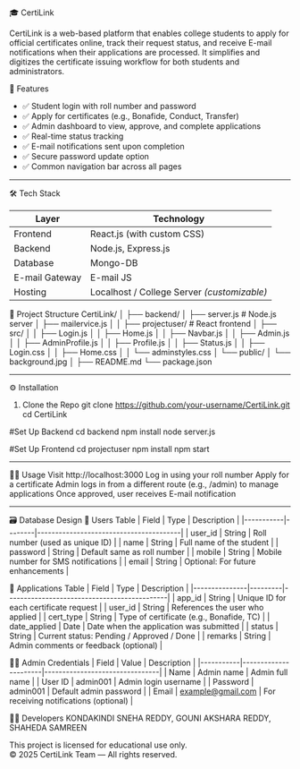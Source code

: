 🎓 CertiLink

CertiLink is a web-based platform that enables college students to apply for official certificates online, track their request status, and receive E-mail notifications when their applications are processed. It simplifies and digitizes the certificate issuing workflow for both students and administrators.


🚀 Features

- ✅ Student login with roll number and password
- ✅ Apply for certificates (e.g., Bonafide, Conduct, Transfer)
- ✅ Admin dashboard to view, approve, and complete applications
- ✅ Real-time status tracking
- ✅ E-mail notifications sent upon completion
- ✅ Secure password update option
- ✅ Common navigation bar across all pages

---

🛠 Tech Stack

| Layer       | Technology          |
|-------------|---------------------|
| Frontend    | React.js (with custom CSS) |
| Backend     | Node.js, Express.js |
| Database    |Mongo-DB |
| E-mail Gateway | E-mail JS |
| Hosting     | Localhost / College Server *(customizable)* |


📁 Project Structure
CertiLink/
│
├── backend/
│ ├── server.js # Node.js server
│ ├── mailervice.js 
│ 
│
├── projectuser/ # React frontend
│ ├── src/
│ │ ├── Login.js
│ │ ├── Home.js
│ │ ├── Navbar.js
│ │ ├── Admin.js
│ │ ├── AdminProfile.js
│ │ ├── Profile.js
│ │ ├── Status.js
│ │ ├── Login.css
│ │ ├── Home.css
│ │ └── adminstyles.css
│ └── public/
│ └── background.jpg
│
├── README.md
└── package.json

---
⚙️ Installation
1. Clone the Repo
git clone https://github.com/your-username/CertiLink.git
cd CertiLink

#Set Up Backend
cd backend
npm install
node server.js

#Set Up Frontend
cd projectuser
npm install
npm start

---
🧑‍💻 Usage
Visit http://localhost:3000
Log in using your roll number
Apply for a certificate
Admin logs in from a different route (e.g., /admin) to manage applications
Once approved, user receives E-mail notification

---
🗃️ Database Design
🧍 Users Table
| Field     | Type   | Description                            |
|-----------|--------|----------------------------------------|
| user_id   | String | Roll number (used as unique ID)        |
| name      | String | Full name of the student               |
| password  | String | Default same as roll number            |
| mobile    | String | Mobile number for SMS notifications    |
| email     | String | Optional: For future enhancements      |

📑 Applications Table
| Field         | Type    | Description                                 |
|---------------|---------|---------------------------------------------|
| app_id        | String  | Unique ID for each certificate request      |
| user_id       | String  | References the user who applied             |
| cert_type     | String  | Type of certificate (e.g., Bonafide, TC)    |
| date_applied  | Date    | Date when the application was submitted     |
| status        | String  | Current status: Pending / Approved / Done   |
| remarks       | String  | Admin comments or feedback (optional)       |

👩‍💼 Admin Credentials
| Field     | Value                | Description                    |
|-----------|----------------------|--------------------------------|
| Name      | Admin name           | Admin full name                |
| User ID   | admin001             | Admin login username           |
| Password  | admin001             | Default admin password         |
| Email     | example@gmail.com    | For receiving notifications (optional) |

👩‍💻 Developers
KONDAKINDI SNEHA REDDY,
GOUNI AKSHARA REDDY,
SHAHEDA SAMREEN

This project is licensed for educational use only.  
© 2025 CertiLink Team — All rights reserved.






